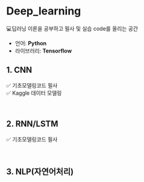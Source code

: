# Deep_learning
💻딥러닝 이론을 공부하고 필사 및 실습 code를 올리는 공간

 + 언어: **Python**
 + 라이브러리: **Tensorflow**



## 1. CNN
 ✅ 기초모델링코드 필사 <br>
 ✅ Kaggle 데이터 모델링

<br>

## 2. RNN/LSTM
 ✅ 기초모델링코드 필사
 
<br>
 
## 3. NLP(자연어처리)

